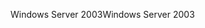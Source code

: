 <span data-ttu-id="6ca87-101">Windows Server 2003</span><span class="sxs-lookup"><span data-stu-id="6ca87-101">Windows Server 2003</span></span>